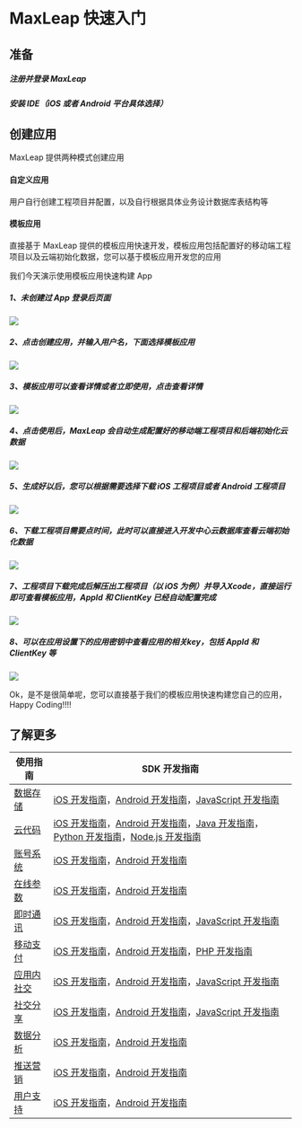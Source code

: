 # MaxLeap 快速入门


## 准备
##### 注册并登录 MaxLeap
##### 安装 IDE（iOS 或者 Android 平台具体选择）
## 创建应用
MaxLeap 提供两种模式创建应用
#### 自定义应用
用户自行创建工程项目并配置，以及自行根据具体业务设计数据库表结构等
#### 模板应用
直接基于 MaxLeap 提供的模板应用快速开发，模板应用包括配置好的移动端工程项目以及云端初始化数据，您可以基于模板应用开发您的应用

我们今天演示使用模板应用快速构建 App

##### 1、未创建过 App 登录后页面
![](../../../images/login_1.png)
##### 2、点击创建应用，并输入用户名，下面选择模板应用
![](../../../images/createApp1.png)
##### 3、模板应用可以查看详情或者立即使用，点击查看详情
![](../../../images/createApp2.png)
##### 4、点击使用后，MaxLeap 会自动生成配置好的移动端工程项目和后端初始化云数据
![](../../../images/createApp3.png)
##### 5、生成好以后，您可以根据需要选择下载 iOS 工程项目或者 Android 工程项目
![](../../../images/createApp4.png)
##### 6、下载工程项目需要点时间，此时可以直接进入开发中心云数据库查看云端初始化数据
![](../../../images/createApp5.png)
##### 7、工程项目下载完成后解压出工程项目（以 iOS 为例）并导入Xcode，直接运行即可查看模板应用，AppId 和 ClientKey 已经自动配置完成
![](../../../images/createApp12.png)
##### 8、可以在应用设置下的应用密钥中查看应用的相关key，包括 AppId 和 ClientKey 等
![](../../../images/CreateApp10.png)

 Ok，是不是很简单呢，您可以直接基于我们的模板应用快速构建您自己的应用，Happy Coding!!!!

## 了解更多
使用指南  | SDK 开发指南
------------- | -------------
[数据存储](ML_DOCS_LINK_PLACEHOLDER_USERMANUAL#CLOUD_DATA_ZH)  | [iOS 开发指南](ML_DOCS_GUIDE_LINK_PLACEHOLDER_IOS#CLOUD_DATA_ZH)，[Android 开发指南](ML_DOCS_GUIDE_LINK_PLACEHOLDER_ANDROID#CLOUD_DATA_ZH)，[JavaScript 开发指南](ML_DOCS_GUIDE_LINK_PLACEHOLDER_JS#CLOUD_DATA_ZH)
[云代码](ML_DOCS_LINK_PLACEHOLDER_USERMANUAL#CLOUD_CODE_ZH)  | [iOS 开发指南](ML_DOCS_GUIDE_LINK_PLACEHOLDER_IOS#CLOUD_CODE_ZH)，[Android 开发指南](ML_DOCS_GUIDE_LINK_PLACEHOLDER_ANDROID#CLOUD_CODE_ZH)，[Java 开发指南](ML_DOCS_GUIDE_LINK_PLACEHOLDER_JAVA#CLOUD_CODE_ZH)，[Python 开发指南](ML_DOCS_GUIDE_LINK_PLACEHOLDER_PYTHON#CLOUD_CODE_ZH)，[Node.js 开发指南](ML_DOCS_GUIDE_LINK_PLACEHOLDER_NODEJS#CLOUD_CODE_ZH)
[账号系统](ML_DOCS_LINK_PLACEHOLDER_USERMANUAL#ACCOUNTSYSTEM_ZH)  | [iOS 开发指南](ML_DOCS_GUIDE_LINK_PLACEHOLDER_IOS#ACCOUNT_SYSTEM_ZH)，[Android 开发指南](ML_DOCS_GUIDE_LINK_PLACEHOLDER_ANDROID#ACCOUNT_SYSTEM_ZH)
[在线参数](ML_DOCS_LINK_PLACEHOLDER_USERMANUAL#CLOUD_CONFIG_ZH)  | [iOS 开发指南](ML_DOCS_GUIDE_LINK_PLACEHOLDER_IOS#CLOUD_CONFIG_ZH)，[Android 开发指南](ML_DOCS_GUIDE_LINK_PLACEHOLDER_ANDROID#CLOUD_CONFIG_ZH)
[即时通讯](ML_DOCS_LINK_PLACEHOLDER_USERMANUAL#MAXIM_ZH)  | [iOS 开发指南](ML_DOCS_GUIDE_LINK_PLACEHOLDER_IOS#MAXIM_ZH)，[Android 开发指南](ML_DOCS_GUIDE_LINK_PLACEHOLDER_ANDROID#MAXIM_ZH)，[JavaScript 开发指南](ML_DOCS_GUIDE_LINK_PLACEHOLDER_JS#IM_ZH)
[移动支付](ML_DOCS_LINK_PLACEHOLDER_USERMANUAL#MAXPAY)  | [iOS 开发指南](ML_DOCS_GUIDE_LINK_PLACEHOLDER_IOS#MAXPAY_ZH)，[Android 开发指南](ML_DOCS_GUIDE_LINK_PLACEHOLDER_ANDROID#MAXPAY_ZH)，[PHP 开发指南](ML_DOCS_GUIDE_LINK_PLACEHOLDER_PHP#MAXPAY_ZH)
[应用内社交](ML_DOCS_LINK_PLACEHOLDER_USERMANUAL#INAPPSOCIAL_ZH)  | [iOS 开发指南](ML_DOCS_GUIDE_LINK_PLACEHOLDER_IOS#INAPPSOCIAL_ZH)，[Android 开发指南](ML_DOCS_GUIDE_LINK_PLACEHOLDER_ANDROID#INAPPSOCIAL_ZH)，[JavaScript 开发指南](ML_DOCS_GUIDE_LINK_PLACEHOLDER_JS#INAPPSOCIAL_ZH)
[社交分享](ML_DOCS_LINK_PLACEHOLDER_USERMANUAL#SOCIALSHARE_ZH)  | [iOS 开发指南](ML_DOCS_GUIDE_LINK_PLACEHOLDER_IOS#SOCIALSHARE_ZH)，[Android 开发指南](ML_DOCS_GUIDE_LINK_PLACEHOLDER_ANDROID#SOCIALSHARE_ZH)，[JavaScript 开发指南](ML_DOCS_GUIDE_LINK_PLACEHOLDER_JS#SOCIALSHARE_ZH)
[数据分析](ML_DOCS_LINK_PLACEHOLDER_USERMANUAL#ANALYTICS_ZH)  | [iOS 开发指南](ML_DOCS_GUIDE_LINK_PLACEHOLDER_IOS#ANALYTICS_ZH)，[Android 开发指南](ML_DOCS_GUIDE_LINK_PLACEHOLDER_ANDROID#ANALYTICS_ZH)
[推送营销](ML_DOCS_LINK_PLACEHOLDER_USERMANUAL#MARKETING)  | [iOS 开发指南](ML_DOCS_GUIDE_LINK_PLACEHOLDER_IOS#MARKETING_ZH)，[Android 开发指南](ML_DOCS_GUIDE_LINK_PLACEHOLDER_ANDROID#MARKETING_ZH)
[用户支持](ML_DOCS_LINK_PLACEHOLDER_USERMANUAL#SUPPORT_ZH)  | [iOS 开发指南](ML_DOCS_GUIDE_LINK_PLACEHOLDER_IOS#SUPPORT_ZH)，[Android 开发指南](ML_DOCS_GUIDE_LINK_PLACEHOLDER_ANDROID#USER_ZH)
